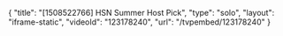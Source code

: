 {
    "title": "[1508522766] HSN Summer Host Pick",
    "type": "solo",
    "layout": "iframe-static",
    "videoId": "123178240",
    "url": "\/tvpembed\/123178240"
}